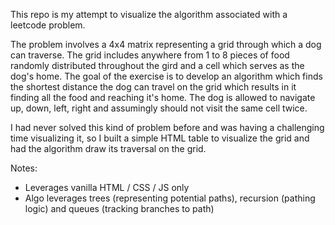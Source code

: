 This repo is my attempt to visualize the algorithm associated with a leetcode problem.

The problem involves a 4x4 matrix representing a grid through which a dog can traverse. The grid includes anywhere from 1 to 8 pieces of food randomly distributed throughout the gird and a cell which serves as the dog's home. The goal of the exercise is to develop an algorithm which finds the shortest distance the dog can travel on the grid which results in it finding all the food and reaching it's home. The dog is allowed to navigate up, down, left, right and assumingly should not visit the same cell twice.

I had never solved this kind of problem before and was having a challenging time visualizing it, so I built a simple HTML table to visualize the grid and had the algorithm draw its traversal on the grid.

Notes:
- Leverages vanilla HTML / CSS / JS only
- Algo leverages trees (representing potential paths), recursion (pathing logic) and queues (tracking branches to path)
